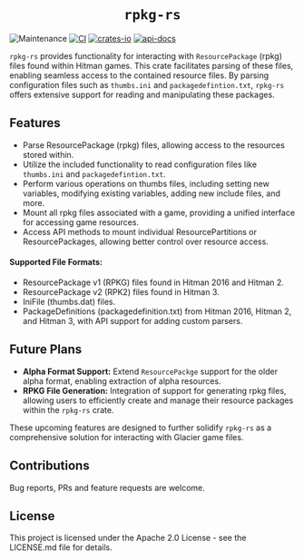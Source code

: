 <div align="center">
  <h1><code>rpkg-rs</code></h1>
</div>

![Maintenance](https://img.shields.io/badge/maintenance-actively--developed-brightgreen.svg)
[![CI](https://github.com/dafitius/rpkg-rs/actions/workflows/rust.yml/badge.svg)](https://github.com/dafitius/rpkg-rs/actions)
[![crates-io](https://img.shields.io/crates/v/rpkg-rs.svg)](https://crates.io/crates/rpkg-rs)
[![api-docs](https://docs.rs/rpkg-rs/badge.svg)](https://docs.rs/rpkg-rs)

`rpkg-rs` provides functionality for interacting with `ResourcePackage` (rpkg) files found within Hitman games. 
This crate facilitates parsing of these files, enabling seamless access to the contained resource files. By parsing configuration files such as `thumbs.ini` and `packagedefintion.txt`, `rpkg-rs` offers extensive support for reading and manipulating these packages.

## Features

- Parse ResourcePackage (rpkg) files, allowing access to the resources stored within.
- Utilize the included functionality to read configuration files like `thumbs.ini` and `packagedefintion.txt`.
- Perform various operations on thumbs files, including setting new variables, modifying existing variables, adding new include files, and more.
- Mount all rpkg files associated with a game, providing a unified interface for accessing game resources.
- Access API methods to mount individual ResourcePartitions or ResourcePackages, allowing better control over resource access.

#### Supported File Formats:
- ResourcePackage v1 (RPKG) files found in Hitman 2016 and Hitman 2.
- ResourcePackage v2 (RPK2) files found in Hitman 3.
- IniFile (thumbs.dat) files.
- PackageDefinitions (packagedefinition.txt) from Hitman 2016, Hitman 2, and Hitman 3, with API support for adding custom parsers.


## Future Plans

- **Alpha Format Support:** Extend `ResourcePackge` support for the older alpha format, enabling extraction of alpha resources.
- **RPKG File Generation:** Integration of support for generating rpkg files, allowing users to efficiently create and manage their resource packages within the `rpkg-rs` crate.

These upcoming features are designed to further solidify `rpkg-rs` as a comprehensive solution for interacting with Glacier game files.

## Contributions
Bug reports, PRs and feature requests are welcome.

## License
This project is licensed under the Apache 2.0 License - see the LICENSE.md file for details.